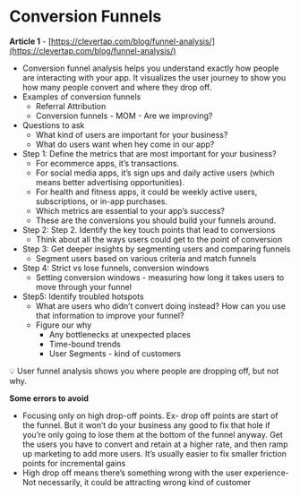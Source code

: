 # Conversion Funnels

**Article 1** - [https://clevertap.com/blog/funnel-analysis/](https://clevertap.com/blog/funnel-analysis/)

- Conversion funnel analysis helps you understand exactly how people are interacting with your app. It visualizes the user journey to show you how many people convert and where they drop off.
- Examples of conversion funnels
    - Referral Attribution
    - Conversion funnels - MOM - Are we improving?
- Questions to ask
    - What kind of users are important for your business?
    - What do users want when hey come in our app?
- Step 1: Define the metrics that are most important for your business?
    - For ecommerce apps, it’s transactions.
    - For social media apps, it’s sign ups and daily active users (which means better advertising opportunities).
    - For health and fitness apps, it could be weekly active users, subscriptions, or in-app purchases.
    - Which metrics are essential to your app’s success?
    - These are the conversions you should build your funnels around.
- Step 2: Step 2. Identify the key touch points that lead to conversions
    - Think about all the ways users could get to the point of conversion
- Step 3: Get deeper insights by segmenting users and comparing funnels
    - Segment users based on various criteria and match funnels
- Step 4: Strict vs lose funnels, conversion windows
    - Setting conversion windows - measuring how long it takes users to move through your funnel
- Step5: Identify troubled hotspots
    - What are users who didn’t convert doing instead? How can you use that information to improve your funnel?
    - Figure our why
        - Any bottlenecks at unexpected places
        - Time-bound trends
        - User Segments - kind of customers

<aside>
💡 User funnel analysis shows you where people are dropping off, but not why.

</aside>

**Some errors to avoid**

- Focusing only on high drop-off points. Ex- drop off points are start of the funnel. But it won’t do your business any good to fix that hole if you’re only going to lose them at the bottom of the funnel anyway. Get the users you have to convert and retain at a higher rate, and then ramp up marketing to add more users. It’s usually easier to fix smaller friction points for incremental gains
- High drop off means there’s something wrong with the user experience- Not necessarily, it could be attracting wrong kind of customer